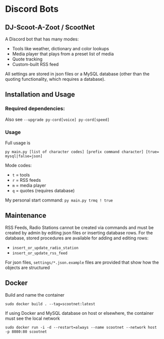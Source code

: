 # Discord Bots

## DJ-Scoot-A-Zoot / ScootNet
A Discord bot that has many modes: 
* Tools like weather, dictionary and color lookups
* Media player that plays from a preset list of media
* Quote tracking
* Custom-built RSS feed

All settings are stored in json files or a MySQL database (other than the quoting functionality, which requires a database).

## Installation and Usage

### Required dependencies:
Also see `--upgrade py-cord[voice] py-cord[speed]`

### Usage

Full usage is

```
py main.py [list of character codes] [prefix command character] [true= mysql|false=json]
```

Mode codes:
* `t` = tools
* `r` = RSS feeds
* `m` = media player
* `q` = quotes (requires database)

My personal start command: `py main.py trmq ! true`

## Maintenance
RSS Feeds, Radio Stations cannot be created via commands and must be created by admin by editing json files or inserting database rows. For the database, stored procedures are available for adding and editing rows:
* `insert_or_update_radio_station`
* `insert_or_update_rss_feed`

For json files, `settings/*.json.example` files are provided that show how the objects are structured

## Docker
Build and name the container
```
sudo docker build . --tag=scootnet:latest
```

If using Docker and MySQL database on host or elsewhere, the container must see the local network
```
sudo docker run -i -d --restart=always --name scootnet --network host -p 8080:80 scootnet
```
